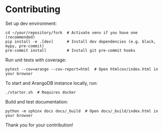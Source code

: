 # Contributing

Set up dev environment:
```shell
cd ~/your/repository/fork  # Activate venv if you have one (recommended)
pip install -e .[dev]      # Install dev dependencies (e.g. black, mypy, pre-commit)
pre-commit install         # Install git pre-commit hooks
```

Run unit tests with coverage:

```shell
pytest --cov=arango --cov-report=html  # Open htmlcov/index.html in your browser
```

To start and ArangoDB instance locally, run:

```shell
./starter.sh  # Requires docker
```

Build and test documentation:

```shell
python -m sphinx docs docs/_build  # Open docs/_build/index.html in your browser
```

Thank you for your contribution!
